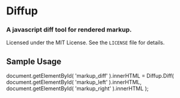 # Diffup
### A javascript diff tool for rendered markup.
Licensed under the MIT License. See the `LICENSE` file for details.

## Sample Usage
document.getElementById( 'markup_diff' ).innerHTML = Diffup.Diff( document.getElementById( 'markup_left' ).innerHTML, document.getElementById( 'markup_right' ).innerHTML );
